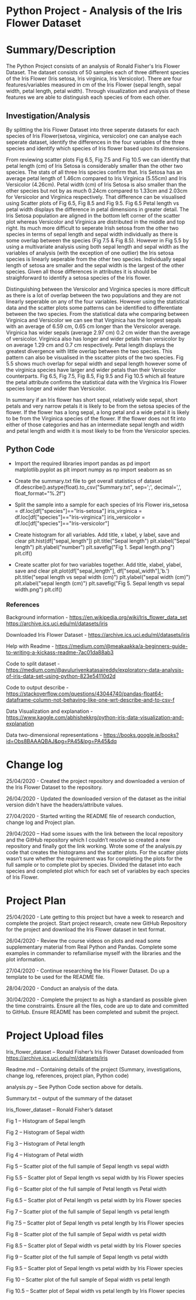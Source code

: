 # Python Project - Analysis of the Iris Flower Dataset


# Summary/Description
The Python Project consists of an analysis of Ronald Fisher's Iris Flower Dataset. The dataset consists of 50 samples each of three different species of the Iris Flower (Iris setosa, Iris virginica, Iris Versicolor). There are four features/variables measured in cm of the Iris Flower (sepal length, sepal width, petal length, petal width). Through visualization and analysis of these features we are able to distinguish each species of from each other.

## Investigation/Analysis

By splitting the Iris Flower Dataset into three seperate datasets for each species of Iris Flower(setosa, virginica, versicolor) one can analyse each seperate dataset, identify the differences in the four variables of the three species and identify which species of Iris flower based upon its dimensions.

From reviewing scatter plots Fig 6.5, Fig 7.5 and Fig 10.5 we can identify that petal length (cm) of Iris Setosa is considerably smaller than the other two species. The stats of all three Iris species confirm that. Iris Setosa has an average petal length of 1.46cm compared to Iris Virginica (5.55cm) and Iris Versicolor (4.26cm).
Petal width (cm) of Iris Setosa is also smaller than the other species but not by as much 0.24cm compared to 1.33cm and 2.03cm for Versicolor and Virginica respectively. That difference can be visualised using Scatter plots of Fig 6.5, Fig 8.5 and Fig 9.5. Fig 6.5 Petal length vs petal width displays the difference in petal dimensions 
in greater detail. The Iris Setosa population are aligned in the bottom left corner of the scatter plot whereas Versicolor and Virginica are distributed in the middle and top right. Its much more difficult to seperate Irish setosa from the other two species in terms of sepal length and sepal width individually as there is some overlap
between the species (Fig 7.5 & Fig 8.5). However in Fig 5.5 by using a multivariate analysis using both sepal length and sepal width as the variables of analysis (with the exception of one outlier) the Iris setosa species is linearly seperable from the other two species. Individually sepal length of setosa are smaller and the
sepal width is the largest of the other species. Given all those differences in attributes it is should be straighforward to identify a setosa species of the Iris flower.

Distinguishing between the Versicolor and Virginica species is more difficult as there is a lot of overlap between the two populations and they are not linearly seperable on any of the four variables. However using the statistical data and the scatter plots some patterns can be identified to differentiate between the two species.
From the statistical data whe comparing between Virginica and Versicolor we can see that Virginica has the longest sepals with an average of 6.59 cm, 0.65 cm longer than the Versicolor average. Virginica has wider sepals (average 2.97 cm) 0.2 cm wider than the average of versicolor. Virginica also has longer and wider petals than versicolor 
by on average 1.29 cm and 0.7 cm respectively. Petal length displays the greatest divergence with little overlap between the two species. This pattern can also be visualised  in the sscatter plots of the two species. Fig 5.5 shows much overlap for sepal width and sepal length however some of the virginica species have larger and wider petals 
than their Versicolor counterparts. Fig 6.5, Fig 7.5, Fig 8.5, Fig 9.5 and Fig 10.5 which all feature the petal attribute confirms the statistical data with the Virginica Iris Flower species longer and wider than Versicolor.

In summary if an Iris flower has short sepal, relatively wide sepal, short petals and very narrow petals it is likely to be from the setosa species of the flower. If the flower has a long sepal, a long petal and a wide petal it is likely to be from the Virginica species of the flower. If the flower does not fit into either of those categories
and has an intermediate sepal length and width and petal length and width it is most likely to be from the Versicolor species.




## Python Code

- Import the required libraries
import pandas as pd
import matplotlib.pyplot as plt
import numpy as np
import seaborn as sn

- Create the summary.txt file to get overall statistics of dataset
df.describe().astype(float).to_csv("Summary.txt", sep=';', decimal=',', float_format="%.2f")

- Split the sample into a sample for each species of Iris Flower
iris_setosa = df.loc[df["species"]=="Iris-setosa"]
iris_virginica = df.loc[df["species"]=="Iris-virginica"]
iris_versicolor = df.loc[df["species"]=="Iris-versicolor"]

- Create histogram for all variables. Add title, x label, y label, save and clear
plt.hist(df["sepal_length"])
plt.title("Sepal length")
plt.xlabel("Sepal length")
plt.ylabel("number")
plt.savefig("Fig 1. Sepal length.png")
plt.clf()

- Create scatter plot for two variables together. Add title, xlabel, ylabel, save and clear
plt.plot(df["sepal_length"], df["sepal_width"],'b.')
plt.title("sepal length vs sepal width (cm)")
plt.ylabel("sepal width (cm)")
plt.xlabel("sepal length (cm)")
plt.savefig("Fig 5. Sepal length vs sepal width.png")
plt.clf()

### References

Background information - https://en.wikipedia.org/wiki/Iris_flower_data_set https://archive.ics.uci.edu/ml/datasets/iris

Downloaded Iris Flower Dataset - https://archive.ics.uci.edu/ml/datasets/iris

Help with Readme - https://medium.com/@meakaakka/a-beginners-guide-to-writing-a-kickass-readme-7ac01da88ab3

Code to split dataset - https://medium.com/@avulurivenkatasaireddy/exploratory-data-analysis-of-iris-data-set-using-python-823e54110d2d

Code to output describe - https://stackoverflow.com/questions/43044740/pandas-float64-dataframe-column-not-behaving-like-one-wrt-describe-and-to-csv-f

Data Visualization and explanation - https://www.kaggle.com/abhishekkrg/python-iris-data-visualization-and-explanation

Data two-dimensional representations - https://books.google.ie/books?id=Obs8BAAAQBAJ&pg=PA45&lpg=PA45&dq


# Change log

25/04/2020 - Created the project repository and downloaded a version of the Iris Flower Dataset to the repository. 

26/04/2020 - Updated the downloaded version of the dataset as the initial version didn't have the headers/attribute values. 

27/04/2020 - Started writing the README file of research conduction, change log and Project plan.

29/04/2020 – Had some issues with the link between the local repository and the GitHub repository which I couldn’t resolve so created a new repository and finally got the link working. Wrote some of the analysis.py code that creates the histograms and the scatter plots. For the scatter plots wasn’t sure whether the requirement was for completing the plots for the full sample or to complete plot by species. Divided the dataset into each species and completed plot which for each set of variables by each species of Iris Flower.


# Project Plan

25/04/2020 - Late getting to this project but have a week to research and complete the project. Start project research, create new GitHub Repository for the project and download the Iris Flower dataset in text format. 

26/04/2020 - Review the course videos on plots and read some supplementary material from Real Python and Pandas. Complete some examples in commander to refamiliarise myself with the libraries and the plot information. 

27/04/2020 - Continue researching the Iris Flower Dataset. Do up a template to be used for the README file. 

28/04/2020 - Conduct an analysis of the data. 

30/04/2020 - Complete the project to as high a standard as possible given the time constraints. Ensure all the files, code are up to date and committed to GitHub. Ensure README has been completed and submit the project.

# Project Upload files

Iris_flower_dataset – Ronald Fisher’s Iris Flower Dataset downloaded from https://archive.ics.uci.edu/ml/datasets/iris

Readme.md – Containing details of the project (Summary, investigations, change log, references, project plan, Python code)

analysis.py – See Python Code section above for details.

Summary.txt – output of the summary of the dataset

Iris_flower_dataset – Ronald Fisher’s dataset 

Fig 1 – Histogram of Sepal length

Fig 2 – Histogram of Sepal width

Fig 3 – Histogram of Petal length

Fig 4 – Histogram of Petal width

Fig 5 – Scatter plot of the full sample of Sepal length vs sepal width

Fig 5.5 – Scatter plot of Sepal length vs sepal width by Iris Flower species

Fig 6 – Scatter plot of the full sample of Petal length vs Petal width

Fig 6.5 – Scatter plot of Petal length vs petal width by Iris Flower species

Fig 7 – Scatter plot of the full sample of Sepal length vs petal length

Fig 7.5 – Scatter plot of Sepal length vs petal length by Iris Flower species

Fig 8 – Scatter plot of the full sample of Sepal width vs petal width

Fig 8.5 – Scatter plot of Sepal width vs petal width by Iris Flower species

Fig 9 – Scatter plot of the full sample of Sepal length vs petal width

Fig 9.5 – Scatter plot of Sepal length vs petal width by Iris Flower species

Fig 10 – Scatter plot of the full sample of Sepal width vs petal length

Fig 10.5 – Scatter plot of Sepal width vs petal length by Iris Flower species




